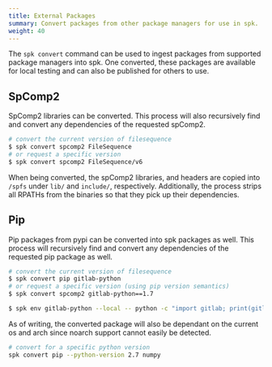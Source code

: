 ```yaml
---
title: External Packages
summary: Convert packages from other package managers for use in spk.
weight: 40
---
```


The `spk convert` command can be used to ingest packages from supported package managers into spk. One converted, these packages are available for local testing and can also be published for others to use.

## SpComp2

SpComp2 libraries can be converted. This process will also recursively find and convert any dependencies of the requested spComp2.

```sh
# convert the current version of filesequence
$ spk convert spcomp2 FileSequence
# or request a specific version
$ spk convert spcomp2 FileSequence/v6
```

When being converted, the spComp2 libraries, and headers are copied into `/spfs` under `lib/` and `include/`, respectively. Additionally, the process strips all RPATHs from the binaries so that they pick up their dependencies.

## Pip

Pip packages from pypi can be converted into spk packages as well. This process will recursively find and convert any dependencies of the requested pip package as well.

```sh
# convert the current version of filesequence
$ spk convert pip gitlab-python
# or request a specific version (using pip version semantics)
$ spk convert spcomp2 gitlab-python==1.7

$ spk env gitlab-python --local -- python -c "import gitlab; print(gitlab)"
```

As of writing, the converted package will also be dependant on the current os and arch since noarch support cannot easily be detected.

```sh
# convert for a specific python version
spk convert pip --python-version 2.7 numpy
```
